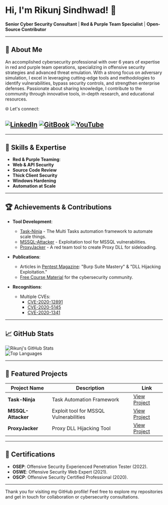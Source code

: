 # Hi, I'm Rikunj Sindhwad! 👋  
**Senior Cyber Security Consultant** | **Red & Purple Team Specialist** | **Open-Source Contributor**

---

## 🚀 About Me  
An accomplished cybersecurity professional with over 6 years of expertise in red and purple team operations, specializing in offensive security strategies and advanced threat emulation. With a strong focus on adversary simulation, I excel in leveraging cutting-edge tools and methodologies to identify vulnerabilities, bypass security controls, and strengthen enterprise defenses. Passionate about sharing knowledge, I contribute to the community through innovative tools, in-depth research, and educational resources.


🌐 Let's connect:  
## [![LinkedIn](https://img.shields.io/badge/LinkedIn-Profile-blue?style=flat&logo=linkedin)](https://www.linkedin.com/in/rikunj/)  [![GitBook](https://img.shields.io/badge/GitBook-Articles-green)](https://robensive.gitbook.io/)  [![YouTube](https://img.shields.io/badge/YouTube-Free%20Courses-red)](https://www.youtube.com/channel/UCsOqo5FMOKbUmdNn-NlvOJQ/)

---

## 🎯 Skills & Expertise  

- **Red & Purple Teaming**: 
- **Web & API Security**
- **Source Code Review** 
- **Thick Client Security**
- **Windows Hardening**
- **Automation at Scale**

---

## 🏆 Achievements & Contributions  

- **Tool Development**:  
  - [Task-Ninja](https://github.com/RikunjSindhwad/Task-Ninja) - The Multi Tasks automation framework to automate scale things.  
  - [MSSQL-Attacker](https://github.com/RikunjSindhwad/MSSQL-Attacker) - Exploitation tool for MSSQL vulnerabilities.  
  - [ProxyJacker](https://github.com/RikunjSindhwad/ProxyJacker) - A red team tool to create Proxy DLL for sideloading.  

- **Publications**:  
  - Articles in [Pentest Magazine](https://pentestmag.com/): "Burp Suite Mastery" & "DLL Hijacking Exploitation."  
  - [Free Course Material](https://robensive.gitbook.io/) for the cybersecurity community.  

- **Recognitions**:  
  - Multiple CVEs:  
    - [CVE-2020-12891](https://nvd.nist.gov/vuln/detail/CVE-2020-12891)
    - [CVE-2020-5145](https://nvd.nist.gov/vuln/detail/CVE-2020-5145)  
    - [CVE-2020-1341](https://msrc.microsoft.com/update-guide/en-US/advisory/CVE-2020-1341)  

---

## 📈 GitHub Stats  

![Rikunj's GitHub Stats](https://github-readme-stats.vercel.app/api?username=RikunjSindhwad&show_icons=true&theme=dark)  
![Top Languages](https://github-readme-stats.vercel.app/api/top-langs/?username=RikunjSindhwad&layout=compact&theme=dark)

---

## 🌟 Featured Projects  

| Project Name                | Description                                          | Link                                  |  
|-----------------------------|------------------------------------------------------|---------------------------------------|  
| **Task-Ninja**              | Task Automation Framework                            | [View Project](https://github.com/RikunjSindhwad/Task-Ninja) |  
| **MSSQL-Attacker**          | Exploit tool for MSSQL Vulnerabilities               | [View Project](https://github.com/RikunjSindhwad/MSSQL-Attacker) |  
| **ProxyJacker**             | Proxy DLL Hijacking Tool                             | [View Project](https://github.com/RikunjSindhwad/ProxyJacker) |  

---

## 📜 Certifications  

- **OSEP**: Offensive Security Experienced Penetration Tester (2022).  
- **OSWE**: Offensive Security Web Expert (2021).  
- **OSCP**: Offensive Security Certified Professional (2020).  

---

Thank you for visiting my GitHub profile! Feel free to explore my repositories and get in touch for collaboration or cybersecurity consultations.  
